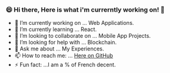 ### 😄 Hi there, Here is what i'm currerntly working on! 👋


- 🔭 I’m currently working on ... Web Applications.
- 🌱 I’m currently learning ... React. 
- 👯 I’m looking to collaborate on ... Mobile App Projects.
- 🤔 I’m looking for help with ... Blockchain.
- 💬 Ask me about ... My Experiences. 
- 📫 How to reach me: ... [Here on GitHub](https://github.com/iosvaldo)
- ⚡ Fun fact: ...I am a % of French decent. 

